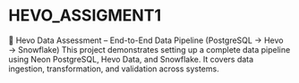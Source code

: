 # HEVO_ASSIGMENT1
🚀 Hevo Data Assessment – End-to-End Data Pipeline (PostgreSQL → Hevo → Snowflake)  This project demonstrates setting up a complete data pipeline using Neon PostgreSQL, Hevo Data, and Snowflake. It covers data ingestion, transformation, and validation across systems.
